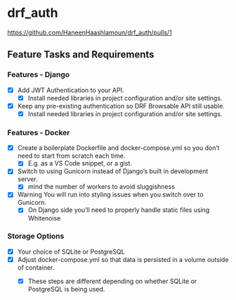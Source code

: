 # drf_auth
https://github.com/HaneenHaashlamoun/drf_auth/pulls/1

## Feature Tasks and Requirements
### Features - Django
- [x] Add JWT Authentication to your API.
    - [x] Install needed libraries in project configuration and/or site settings.
- [x] Keep any pre-existing authentication so DRF Browsable API still usable.
    - [x] Install needed libraries in project configuration and/or site settings.

### Features - Docker
- [x] Create a boilerplate Dockerfile and docker-compose.yml so you don’t need to start from scratch each time.
    - [x] E.g. as a VS Code snippet, or a gist.
- [x] Switch to using Gunicorn instead of Django’s built in development server.
    - [x] mind the number of workers to avoid sluggishness
- [x] Warning You will run into styling issues when you switch over to Gunicorn.
    - [x] On Django side you’ll need to properly handle static files using Whitenoise

### Storage Options
- [x] Your choice of SQLite or PostgreSQL
- [x] Adjust docker-compose.yml so that data is persisted in a volume outside of container.
    - [x] These steps are different depending on whether SQLite or PostgreSQL is being used.

    